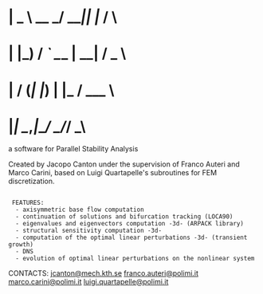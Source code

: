 #   |  _ \ __ _/ ___|| |_   / \
#   | |_) / _` \___ \| __| / _ \
#   |  __/ (_| |___) | |_ / ___ \
#   |_|   \__,_|____/ \__/_/   \_\

   a software for Parallel Stability Analysis

 Created by Jacopo Canton under the supervision of Franco Auteri and Marco
 Carini, based on Luigi Quartapelle's subroutines for FEM discretization.
~~~~~~~~~~~~~~~~~~~~~~~~~~~~~~~~~~~~~~~~~~~~~~~~~~~~~~~~~~~~~~~~~~~~~~~~~~~~~~

 FEATURES:
  - axisymmetric base flow computation
  - continuation of solutions and bifurcation tracking (LOCA90)
  - eigenvalues and eigenvectors computation -3d- (ARPACK library)
  - structural sensitivity computation -3d-
  - computation of the optimal linear perturbations -3d- (transient growth)
  - DNS
  - evolution of optimal linear perturbations on the nonlinear system
~~~~~~~~~~~~~~~~~~~~~~~~~~~~~~~~~~~~~~~~~~~~~~~~~~~~~~~~~~~~~~~~~~~~~~~~~~~~~~

 CONTACTS:
  jcanton@mech.kth.se
  franco.auteri@polimi.it
  marco.carini@polimi.it
  luigi.quartapelle@polimi.it
~~~~~~~~~~~~~~~~~~~~~~~~~~~~~~~~~~~~~~~~~~~~~~~~~~~~~~~~~~~~~~~~~~~~~~~~~~~~~~
